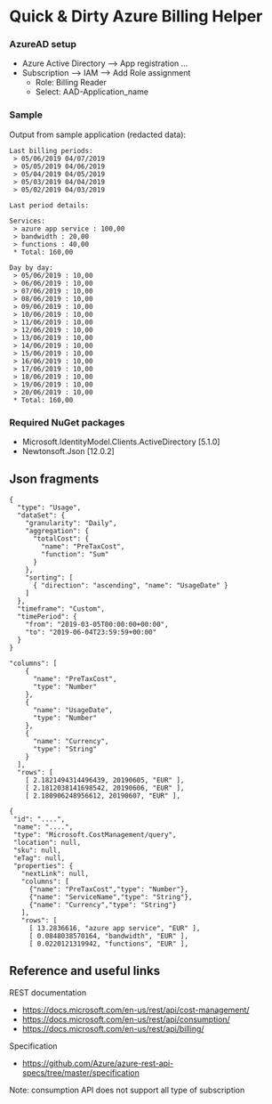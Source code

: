 ﻿
# Quick & Dirty Azure Billing Helper

### AzureAD setup

 - Azure Active Directory --> App registration ...
 - Subscription --> IAM --> Add Role assignment
   - Role: Billing Reader
   - Select: AAD-Application_name


### Sample

Output from sample application (redacted data):

```
Last billing periods:
 > 05/06/2019 04/07/2019
 > 05/05/2019 04/06/2019
 > 05/04/2019 04/05/2019
 > 05/03/2019 04/04/2019
 > 05/02/2019 04/03/2019

Last period details:

Services:
 > azure app service : 100,00
 > bandwidth : 20,00
 > functions : 40,00
 * Total: 160,00

Day by day:
 > 05/06/2019 : 10,00
 > 06/06/2019 : 10,00
 > 07/06/2019 : 10,00
 > 08/06/2019 : 10,00
 > 09/06/2019 : 10,00
 > 10/06/2019 : 10,00
 > 11/06/2019 : 10,00
 > 12/06/2019 : 10,00
 > 13/06/2019 : 10,00
 > 14/06/2019 : 10,00
 > 15/06/2019 : 10,00
 > 16/06/2019 : 10,00
 > 17/06/2019 : 10,00
 > 18/06/2019 : 10,00
 > 19/06/2019 : 10,00
 > 20/06/2019 : 10,00
 * Total: 160,00
```

### Required NuGet packages
 - Microsoft.IdentityModel.Clients.ActiveDirectory  [5.1.0]
 - Newtonsoft.Json  [12.0.2]

## Json fragments


```
{
  "type": "Usage",
  "dataSet": {
    "granularity": "Daily",
    "aggregation": {
      "totalCost": {
        "name": "PreTaxCost",
        "function": "Sum"
      }
    },
    "sorting": [
      { "direction": "ascending", "name": "UsageDate" }
    ]
  },
  "timeframe": "Custom",
  "timePeriod": {
    "from": "2019-03-05T00:00:00+00:00",
    "to": "2019-06-04T23:59:59+00:00"
  }
}
```

```
"columns": [
    {
      "name": "PreTaxCost",
      "type": "Number"
    },
    {
      "name": "UsageDate",
      "type": "Number"
    },
    {
      "name": "Currency",
      "type": "String"
    }
  ],
  "rows": [
    [ 2.1821494314496439, 20190605, "EUR" ],
    [ 2.1812038141698542, 20190606, "EUR" ],
    [ 2.180906248956612, 20190607, "EUR" ],
```


```
{
 "id": "....",
 "name": "....",
 "type": "Microsoft.CostManagement/query",
 "location": null,
 "sku": null,
 "eTag": null,
 "properties": {
   "nextLink": null,
   "columns": [
     {"name": "PreTaxCost","type": "Number"},
     {"name": "ServiceName","type": "String"},
     {"name": "Currency","type": "String"}
   ],
   "rows": [
     [ 13.2836616, "azure app service", "EUR" ],
     [ 0.0848038570164, "bandwidth", "EUR" ],
     [ 0.0220121319942, "functions", "EUR" ],
```


## Reference and useful links

REST documentation  
- https://docs.microsoft.com/en-us/rest/api/cost-management/
- https://docs.microsoft.com/en-us/rest/api/consumption/
- https://docs.microsoft.com/en-us/rest/api/billing/

Specification 
- https://github.com/Azure/azure-rest-api-specs/tree/master/specification

Note: consumption API does not support all type of subscription



